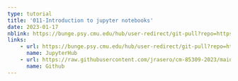 ```yaml
---
type: tutorial
title: '011-Introduction to jupyter notebooks'
date: 2023-01-17
nblink: https://bunge.psy.cmu.edu/hub/user-redirect/git-pull?repo=https%3A%2F%2Fgithub.com%2Fjrasero%2Fcm-85309-2023&branch=main&urlpath=tree%2Fcm-85309-2023%2Ftutorials%2Fweek-1%2F011-intro_to_jupyter_notebooks.ipynb
links:
    - url: https://bunge.psy.cmu.edu/hub/user-redirect/git-pull?repo=https%3A%2F%2Fgithub.com%2Fjrasero%2Fcm-85309-2023&branch=main&urlpath=tree%2Fcm-85309-2023%2Ftutorials%2Fweek-1%2F011-intro_to_jupyter_notebooks.ipynb
      name: JupyterHub
    - url: https://raw.githubusercontent.com/jrasero/cm-85309-2023/main/tutorials/week-1/011-intro_to_jupyter_notebooks.ipynb
      name: Github
---
```

